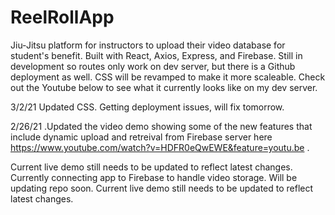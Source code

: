 # ReelRollApp
Jiu-Jitsu platform for instructors to upload their video database for student's benefit.
Built with React, Axios, Express, and Firebase.
Still in development so routes only work on dev server, but there is a Github deployment as well. 
CSS will be revamped to make it more scaleable. Check out the Youtube below to see what it currently looks like on my dev server.

3/2/21
Updated CSS. Getting deployment issues, will fix tomorrow.

2/26/21 .Updated the video demo showing some of the new features that include dynamic upload and retreival from Firebase server here https://www.youtube.com/watch?v=HDFR0eQwEWE&feature=youtu.be .

  Current live demo still needs to be updated to reflect latest changes. 
Currently connecting app to Firebase to handle video storage. Will be updating repo soon.
 Current live demo still needs to be updated to reflect latest changes. 
 
